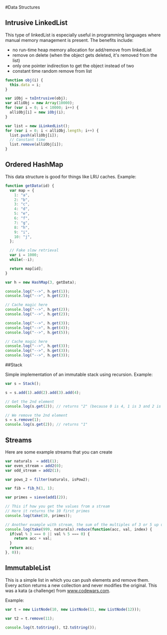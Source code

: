 #Data Structures

## Intrusive LinkedList
This type of linkedList is especially useful in programming languages where manual memory management is present. The benefits include:
- no run-time heap memory allocation for add/remove from linkedList
- remove on delete (when the object gets deleted, it's removed from the list)
- only one pointer indirection to get the object instead of two
- constant time random remove from list

```js
function obj(i) {
  this.data = i;
}

var iObj = toIntrusive(obj);
var alliObj = new Array(10000);
for (var i = 0; i < 10000; i++) {
  alliObj[i] = new iObj(i);
}

var list = new iLinkedList();
for (var i = 0; i < alliObj.length; i++) {
  list.push(alliObj[i]);
  // Constant time
  list.remove(alliObj[i]);
}
```

## Ordered HashMap
This data structure is good for things like LRU caches.
Example:
``` js
function getData(id) {
  var map = {
    1: "a",
    2: "b",
    3: "c",
    4: "d",
    5: "e",
    6: "f",
    7: "g",
    8: "h",
    9: "i",
    10: "j",
  };

  // Fake slow retrieval
  var i = 1000;
  while(--i);

  return map[id];
}

var h = new HashMap(3, getData);

console.log("-->", h.get(1));
console.log("-->", h.get(2));

// Cache magic here
console.log("-->", h.get(2));
console.log("-->", h.get(2));

console.log("-->", h.get(3));
console.log("-->", h.get(4));
console.log("-->", h.get(5));

// Cache magic here
console.log("-->", h.get(3));
console.log("-->", h.get(3));
console.log("-->", h.get(3));
```

##Stack

Simple implementation of an immutable stack using recursion.
Example:
``` js
var s = Stack();

s = s.add(1).add(2).add(3).add(4);

// Get the 2nd element
console.log(s.get(2)); // returns "2" (because 0 is 4, 1 is 3 and 2 is 2)

// We remove the 2nd element
s = s.remove(1);
console.log(s.get(2)); // returns "1"
```

## Streams
Here are some example streams that you can create
``` js
var naturals  = add1(1);
var even_stream = add2(0);
var odd_stream = add2(1);

var pows_2 = filter(naturals, isPow2);

var fib = fib_h(1, 1);

var primes = sieve(add1(2));

// This if how you get the values from a stream
// Here it returns the 10 first primes
console.log(take(10, primes));

// Another example with stream, the sum of the multiples of 3 or 5 up until 999
console.log(take(999, naturals).reduce(function(acc, val, index) {
  if(val % 3 === 0 || val % 5 === 0) {
    return acc + val;
  }
  return acc;
}, 0));
```

## ImmutableList
This is a simple list in which you can push elements and remove them. Every action returns a new collection and never modifies the original.
This was a kata (a challenge) from www.codewars.com.

Example:
```js
var t = new ListNode(10, new ListNode(11, new ListNode(12)));

var t2 = t.remove(11);

console.log(t.toString(), t2.toString());
```